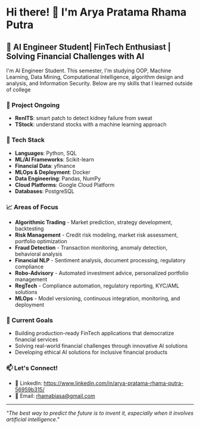 # Hi there! 👋 I'm Arya Pratama Rhama Putra

## 🤖 AI Engineer Student| FinTech Enthusiast | Solving Financial Challenges with AI

I'm AI Engineer Student. This semester, I'm studying OOP, Machine Learning, Data Mining, Computational Intelligence, algorithm design and analysis, and Information Security. Below are my skills that I learned outside of college

### 🔬 Project Ongoing
- **RenITS**: smart patch to detect kidney failure from sweat
- **TStock**: understand stocks with a machine learning approach

### 🔧 Tech Stack 
- **Languages**: Python, SQL
- **ML/AI Frameworks**: Scikit-learn
- **Financial Data**: yfinance
- **MLOps & Deployment**: Docker
- **Data Engineering**: Pandas, NumPy
- **Cloud Platforms**: Google Cloud Platform
- **Databases**: PostgreSQL


### 📈 Areas of Focus
- **Algorithmic Trading** - Market prediction, strategy development, backtesting
- **Risk Management** - Credit risk modeling, market risk assessment, portfolio optimization
- **Fraud Detection** - Transaction monitoring, anomaly detection, behavioral analysis
- **Financial NLP** - Sentiment analysis, document processing, regulatory compliance
- **Robo-Advisory** - Automated investment advice, personalized portfolio management
- **RegTech** - Compliance automation, regulatory reporting, KYC/AML solutions
- **MLOps** - Model versioning, continuous integration, monitoring, and deployment

### 🎯 Current Goals
- Building production-ready FinTech applications that democratize financial services
- Solving real-world financial challenges through innovative AI solutions
- Developing ethical AI solutions for inclusive financial products

### 📫 Let's Connect!
- 💼 LinkedIn: https://www.linkedin.com/in/arya-pratama-rhama-putra-56959b315/
- 📧 Email: rhamabiasa@gmail.com


---

*"The best way to predict the future is to invent it, especially when it involves artificial intelligence."*

